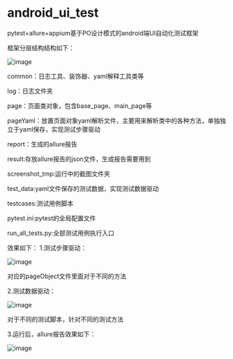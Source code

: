 # android_ui_test
pytest+allure+appium基于PO设计模式的android端UI自动化测试框架

框架分层结构结构如下：

![image](https://user-images.githubusercontent.com/21330243/126063395-5e36897c-0e73-40a9-80b0-e8a6791d6c9d.png)


common：日志工具、装饰器、yaml解释工具类等

log：日志文件夹

page：页面类对象，包含base_page、main_page等

pageYaml：放置页面对象yaml解析文件，主要用来解析类中的各种方法，单独独立于yaml保存，实现测试步骤驱动

report：生成的allure报告

result:存放allure报告的json文件，生成报告需要用到

screenshot_tmp:运行中的截图文件夹

test_data:yaml文件保存的测试数据，实现测试数据驱动

testcases:测试用例脚本

pytest.ini:pytest的全局配置文件

run_all_tests.py:全部测试用例执行入口


效果如下：
1.测试步骤驱动：

![image](https://user-images.githubusercontent.com/21330243/126063645-fd7f3954-746a-4efc-adf3-bd8c0a1b14b5.png)

对应的pageObject文件里面对于不同的方法

2.测试数据驱动：

![image](https://user-images.githubusercontent.com/21330243/126063660-5739b95d-c058-44ff-bcea-a00f0bac00e8.png)

对于不同的测试脚本，针对不同的测试方法

3.运行后，allure报告效果如下：

![image](https://user-images.githubusercontent.com/21330243/126063709-8d5c893e-7c6d-4074-9917-7d60d061d3f4.png)
